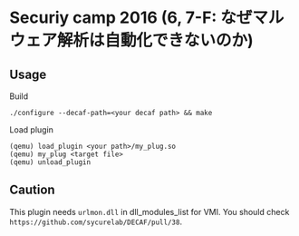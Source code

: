 # Securiy camp 2016 (6, 7-F: なぜマルウェア解析は自動化できないのか)
## Usage
Build

    ./configure --decaf-path=<your decaf path> && make

Load plugin

    (qemu) load_plugin <your path>/my_plug.so
    (qemu) my_plug <target file>
    (qemu) unload_plugin

## Caution
This plugin needs `urlmon.dll` in dll_modules_list for VMI.
You should check `https://github.com/sycurelab/DECAF/pull/38`.
